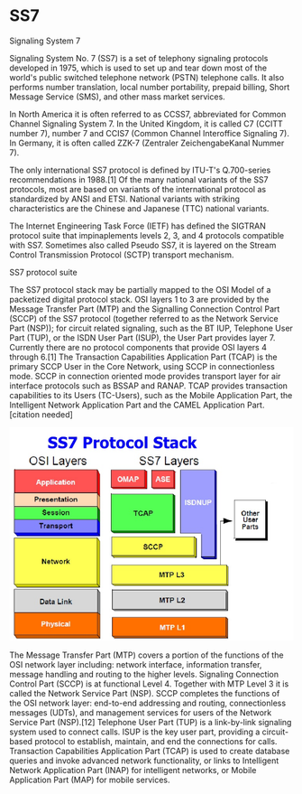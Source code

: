 # SS7


Signaling System 7

Signaling System No. 7 (SS7) is a set of telephony signaling protocols
developed in 1975, which is used to set up and tear down most of the
world's public switched telephone network (PSTN) telephone calls. It
also performs number translation, local number portability, prepaid
billing, Short Message Service (SMS), and other mass market services.

In North America it is often referred to as CCSS7, abbreviated for
Common Channel Signaling System 7. In the United Kingdom, it is called
C7 (CCITT number 7), number 7 and CCIS7 (Common Channel Interoffice
Signaling 7). In Germany, it is often called ZZK-7 (Zentraler
ZeichengabeKanal Nummer 7).

The only international SS7 protocol is defined by ITU-T's Q.700-series
recommendations in 1988.\[1\] Of the many national variants of the SS7
protocols, most are based on variants of the international protocol as
standardized by ANSI and ETSI. National variants with striking
characteristics are the Chinese and Japanese (TTC) national variants.

The Internet Engineering Task Force (IETF) has defined the SIGTRAN
protocol suite that impinaplements levels 2, 3, and 4 protocols
compatible with SS7. Sometimes also called Pseudo SS7, it is layered on
the Stream Control Transmission Protocol (SCTP) transport mechanism.

SS7 protocol suite

The SS7 protocol stack may be partially mapped to the OSI Model of a
packetized digital protocol stack. OSI layers 1 to 3 are provided by the
Message Transfer Part (MTP) and the Signalling Connection Control Part
(SCCP) of the SS7 protocol (together referred to as the Network Service
Part (NSP)); for circuit related signaling, such as the BT IUP,
Telephone User Part (TUP), or the ISDN User Part (ISUP), the User Part
provides layer 7. Currently there are no protocol components that
provide OSI layers 4 through 6.\[1\] The Transaction Capabilities
Application Part (TCAP) is the primary SCCP User in the Core Network,
using SCCP in connectionless mode. SCCP in connection oriented mode
provides transport layer for air interface protocols such as BSSAP and
RANAP. TCAP provides transaction capabilities to its Users (TC-Users),
such as the Mobile Application Part, the Intelligent Network Application
Part and the CAMEL Application Part.\[citation needed\]

![](./images/15009026.png?width=480)

The Message Transfer Part (MTP) covers a portion of the functions of the
OSI network layer including: network interface, information transfer,
message handling and routing to the higher levels. Signaling Connection
Control Part (SCCP) is at functional Level 4. Together with MTP Level 3
it is called the Network Service Part (NSP). SCCP completes the
functions of the OSI network layer: end-to-end addressing and routing,
connectionless messages (UDTs), and management services for users of the
Network Service Part (NSP).\[12\] Telephone User Part (TUP) is a
link-by-link signaling system used to connect calls. ISUP is the key
user part, providing a circuit-based protocol to establish, maintain,
and end the connections for calls. Transaction Capabilities Application
Part (TCAP) is used to create database queries and invoke advanced
network functionality, or links to Intelligent Network Application Part
(INAP) for intelligent networks, or Mobile Application Part (MAP) for
mobile services.

